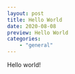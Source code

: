 ```yaml
---
layout: post
title: Hello World
date: 2020-08-08
preview: Hello World
categories: 
    - "general"
---
```


Hello world!

